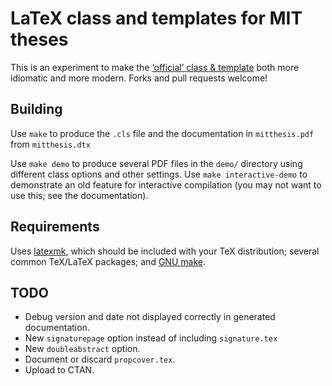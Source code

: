 # LaTeX class and templates for MIT theses

This is an experiment to make the [‘official’ class & template](http://web.mit.edu/thesis/tex/) both more idiomatic and more modern. Forks and pull requests welcome!

## Building

Use `make` to produce the `.cls` file and the documentation in `mitthesis.pdf` from `mitthesis.dtx`

Use `make demo` to produce several PDF files in the `demo/` directory using different class options and other settings. Use `make interactive-demo` to demonstrate an old feature for interactive compilation (you may not want to use this; see the documentation).

## Requirements

Uses [latexmk](https://ctan.org/pkg/latexmk), which should be included with your TeX distribution; several common TeX/LaTeX packages; and [GNU make](https://www.gnu.org/software/make/).

## TODO
- Debug version and date not displayed correctly in generated documentation.
- New `signaturepage` option instead of including `signature.tex`
- New `doubleabstract` option.
- Document or discard `propcover.tex`.
- Upload to CTAN.
